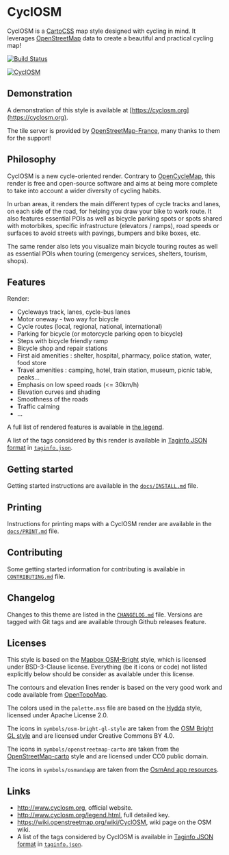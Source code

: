 CyclOSM
=======

CyclOSM is a [CartoCSS](https://carto.com/developers/styling/cartocss/) map style
designed with cycling in mind. It leverages
[OpenStreetMap](https://www.openstreetmap.org/) data to create a beautiful and
practical cycling map!

[![Build Status](https://api.travis-ci.org/cyclosm/cyclosm-cartocss-style.svg?branch=master)](https://travis-ci.org/cyclosm/cyclosm-cartocss-style)

[![CyclOSM](https://www.cyclosm.org/images/social_media.png)](https://www.cyclosm.org/)


## Demonstration

A demonstration of this style is available at [https://cyclosm.org](https://cyclosm.org).

The tile server is provided by
[OpenStreetMap-France](https://www.openstreetmap.fr), many thanks to them for
the support!


## Philosophy

CyclOSM is a new cycle-oriented render. Contrary to
[OpenCycleMap](http://opencyclemap.org/), this render is free and open-source
software and aims at being more complete to take into account a wider
diversity of cycling habits.

In urban areas, it renders the main different types of cycle tracks and lanes,
on each side of the road, for helping you draw your bike to work route. It also
features essential POIs as well as bicycle parking spots or spots shared with
motorbikes, specific infrastructure (elevators / ramps), road speeds or
surfaces to avoid streets with pavings, bumpers and bike boxes, etc.

The same render also lets you visualize main bicycle touring routes as well as
essential POIs when touring (emergency services, shelters, tourism, shops).


## Features

Render:

* Cycleways track, lanes, cycle-bus lanes
* Motor oneway - two way for bicycle
* Cycle routes (local, regional, national, international)
* Parking for bicycle (or motorcycle parking open to bicycle)
* Steps with bicycle friendly ramp
* Bicycle shop and repair stations
* First aid amenities : shelter, hospital, pharmacy, police station, water, food store
* Travel amenities : camping, hotel, train station, museum, picnic table, peaks...
* Emphasis on low speed roads (<= 30km/h)
* Elevation curves and shading
* Smoothness of the roads
* Traffic calming
* …

A full list of rendered features is available in [the
legend](https://www.cyclosm.org/legend.html).

A list of the tags considered by this render is available in [Taginfo JSON
format](https://wiki.openstreetmap.org/wiki/Taginfo/Projects) in [`taginfo.json`](taginfo.json).


## Getting started

Getting started instructions are available in the [`docs/INSTALL.md`](docs/INSTALL.md) file.


## Printing

Instructions for printing maps with a CyclOSM render are available in
the [`docs/PRINT.md`](docs/PRINT.md) file.


## Contributing

Some getting started information for contributing is available in
[`CONTRIBUTING.md`](CONTRIBUTING.md) file.


## Changelog

Changes to this theme are listed in the [`CHANGELOG.md`](CHANGELOG.md) file.
Versions are tagged with Git tags and are available through Github releases
feature.


## Licenses

This style is based on the [Mapbox
OSM-Bright](https://github.com/mapbox/osm-bright/commit/f1c8780cd7fe9d707fca693a82fdca38b7a98936)
style, which is licensed under BSD-3-Clause license. Everything (be it icons
or code) not listed explicitly below should be consider as available under
this license.

The contours and elevation lines render is based on the very good work and
code available from [OpenTopoMap](https://github.com/der-stefan/OpenTopoMap).

The colors used in the `palette.mss` file are based on the
[Hydda](https://github.com/karlwettin/tilemill-style-hydda/tree/bb27f0a9cad1920e19ae8febd39f6f9328369e6f)
style, licensed under Apache License 2.0.

The icons in `symbols/osm-bright-gl-style` are taken from the [OSM Bright GL
style](https://github.com/openmaptiles/osm-bright-gl-style/tree/327e1b41987893b958e3aae06abc2cc7363dc5aa/icons)
and are licensed under Creative Commons BY 4.0.

The icons in `symbols/openstreetmap-carto` are taken from the
[OpenStreetMap-carto](https://github.com/gravitystorm/openstreetmap-carto)
style and are licensed under CC0 public domain.

The icons in `symbols/osmandapp` are taken from the
[OsmAnd app resources](https://github.com/osmandapp/OsmAnd-resources).


## Links

* http://www.cyclosm.org, official website.
* http://www.cyclosm.org/legend.html, full detailed key.
* https://wiki.openstreetmap.org/wiki/CyclOSM, wiki page on the OSM wiki.
* A list of the tags considered by CyclOSM is available in [Taginfo JSON format](https://wiki.openstreetmap.org/wiki/Taginfo/Projects) in [`taginfo.json`](https://github.com/cyclosm/cyclosm-cartocss-style/blob/master/taginfo.json).

